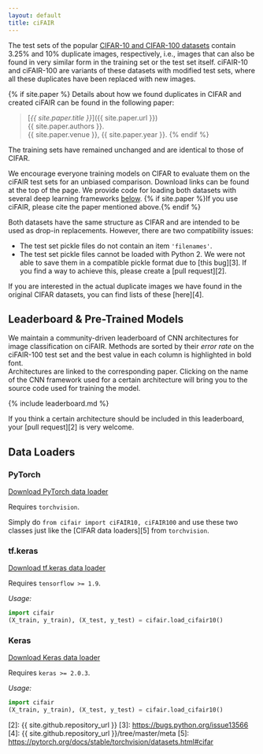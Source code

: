 ```yaml
---
layout: default
title: ciFAIR
---
```


The test sets of the popular [CIFAR-10 and CIFAR-100 datasets][1] contain 3.25% and 10% duplicate images, respectively, i.e., images that can also be found in very similar form in the training set or the test set itself.
ciFAIR-10 and ciFAIR-100 are variants of these datasets with modified test sets, where all these duplicates have been replaced with new images.

{% if site.paper %}
Details about how we found duplicates in CIFAR and created ciFAIR can be found in the following paper:

> [*{{ site.paper.title }}*]({{ site.paper.url }})  
> {{ site.paper.authors }}.  
> {{ site.paper.venue }}, {{ site.paper.year }}.
{% endif %}

The training sets have remained unchanged and are identical to those of CIFAR.

We encourage everyone training models on CIFAR to evaluate them on the ciFAIR test sets for an unbiased comparison.
Download links can be found at the top of the page.
We provide code for loading both datasets with several deep learning frameworks [below](#data-loaders).
{% if site.paper %}If you use ciFAIR, please cite the paper mentioned above.{% endif %}

Both datasets have the same structure as CIFAR and are intended to be used as drop-in replacements.
However, there are two compatibility issues:

- The test set pickle files do not contain an item `'filenames'`.
- The test set pickle files cannot be loaded with Python 2. We were not able to save them in a compatible pickle format due to [this bug][3]. If you find a way to achieve this, please create a [pull request][2].

If you are interested in the actual duplicate images we have found in the original CIFAR datasets, you can find lists of these [here][4].


Leaderboard & Pre-Trained Models
--------------------------------

We maintain a community-driven leaderboard of CNN architectures for image classification on ciFAIR.
Methods are sorted by their *error rate* on the ciFAIR-100 test set and the best value in each column is highlighted in bold font.  
Architectures are linked to the corresponding paper.
Clicking on the name of the CNN framework used for a certain architecture will bring you to the source code used for training the model.

{% include leaderboard.md %}

If you think a certain architecture should be included in this leaderboard, your [pull request][2] is very welcome.


Data Loaders
------------

### PyTorch

<p><a href="{{ site.github.repository_url | replace: 'github.com', 'raw.githubusercontent.com' }}/master/loaders/pytorch/cifair.py" class="button download" download><span>Download PyTorch data loader</span></a></p>

Requires `torchvision`.

Simply do `from cifair import ciFAIR10, ciFAIR100` and use these two classes just like the [CIFAR data loaders][5] from `torchvision`.


### tf.keras

<p><a href="{{ site.github.repository_url | replace: 'github.com', 'raw.githubusercontent.com' }}/master/loaders/tf-keras/cifair.py" class="button download" download><span>Download tf.keras data loader</span></a></p>

Requires `tensorflow >= 1.9`.

*Usage:*

```python
import cifair
(X_train, y_train), (X_test, y_test) = cifair.load_cifair10()
```


### Keras

<p><a href="{{ site.github.repository_url | replace: 'github.com', 'raw.githubusercontent.com' }}/master/loaders/keras/cifair.py" class="button download" download><span>Download Keras data loader</span></a></p>

Requires `keras >= 2.0.3`.

*Usage:*

```python
import cifair
(X_train, y_train), (X_test, y_test) = cifair.load_cifair10()
```



[1]: https://www.cs.toronto.edu/~kriz/cifar.html
[2]: {{ site.github.repository_url }}
[3]: https://bugs.python.org/issue13566
[4]: {{ site.github.repository_url }}/tree/master/meta
[5]: https://pytorch.org/docs/stable/torchvision/datasets.html#cifar